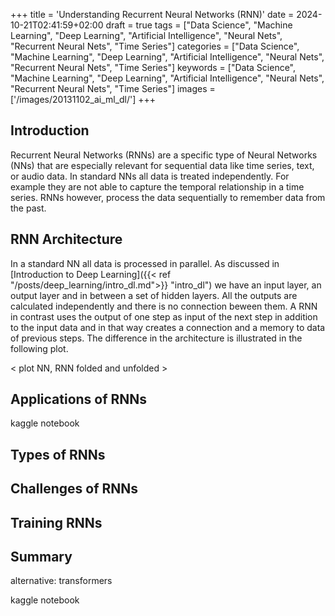 +++
title = 'Understanding Recurrent Neural Networks (RNN)'
date = 2024-10-21T02:41:59+02:00
draft = true
tags = ["Data Science", "Machine Learning", "Deep Learning", "Artificial Intelligence", "Neural Nets", "Recurrent Neural Nets", "Time Series"]
categories = ["Data Science", "Machine Learning", "Deep Learning", "Artificial Intelligence", "Neural Nets", "Recurrent Neural Nets", "Time Series"]
keywords = ["Data Science", "Machine Learning", "Deep Learning", "Artificial Intelligence", "Neural Nets", "Recurrent Neural Nets", "Time Series"]
images = ['/images/20131102_ai_ml_dl/']
+++

## Introduction

Recurrent Neural Networks (RNNs) are a specific type of Neural Networks (NNs) that are especially relevant for sequential data like time series, text, or audio data. In standard NNs all data is treated independently. For example they are not able to capture the temporal relationship in a time series. RNNs however, process the data sequentially to remember data from the past.

## RNN Architecture

In a standard NN all data is processed in parallel. As discussed in [Introduction to Deep Learning]({{< ref "/posts/deep_learning/intro_dl.md">}} "intro_dl") we have an input layer, an output layer and in between a set of hidden layers. All the outputs are calculated independently and there is no connection beween them. A RNN in contrast uses the output of one step as input of the next step in addition to the input data and in that way creates a connection and a memory to data of previous steps. The difference in the architecture is illustrated in the following plot.

< plot NN, RNN folded and unfolded >

## Applications of RNNs

kaggle notebook

## Types of RNNs

## Challenges of RNNs

## Training RNNs

## Summary

alternative: transformers

kaggle notebook